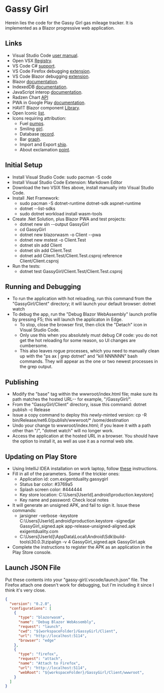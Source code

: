 # Gassy Girl

Herein lies the code for the Gassy Girl gas mileage tracker. It is implemented as a Blazor progressive web application.

## Links

* Visual Studio Code [user manual](https://code.visualstudio.com/docs).
* Open VSX [Registry](https://open-vsx.org).
* VS Code C# [support](https://marketplace.visualstudio.com/items?itemName=ms-dotnettools.csharp).
* VS Code Firefox debugging [extension](https://marketplace.visualstudio.com/items?itemName=firefox-devtools.vscode-firefox-debug).
* VS Code Blazor debugging [extension](https://marketplace.visualstudio.com/items?itemName=ms-dotnettools.blazorwasm-companion).
* Blazor [documentation](https://docs.microsoft.com/en-us/aspnet/core/blazor/?view=aspnetcore-6.0).
* IndexedDB [documentation](https://javascript.info/indexeddb).
* JavaScript interop [documentation](https://docs.microsoft.com/en-us/aspnet/core/blazor/javascript-interoperability/call-javascript-from-dotnet?view=aspnetcore-6.0#synchronous-js-interop-in-blazor-webassembly-apps).
* Radzen Chart [API](https://www.radzen.com/documentation/blazor/chart)
* PWA in Google Play [documentation](https://developers.google.com/codelabs/pwa-in-play).
* HAVIT Blazor component [Library](https://havit.blazor.eu).
* Open Iconic [list](https://useiconic.com/open#icons).
* Icons requiring attribution:
  * Fuel [pumps](https://www.iconfinder.com/icons/4059754/and_architecture_fuel_gas_gasoline_pump_station_icon).
  * Smiling [girl](https://www.iconfinder.com/icons/2903220/girl_smiley_icon).
  * Database [record](https://www.iconfinder.com/search?q=data&price=free).
  * Bar [graph](https://www.iconfinder.com/search?q=graph&price=free).
  * Import and Export [ship](https://www.iconfinder.com/search?q=export&price=free).
  * About exclamation [point](https://www.iconfinder.com/search?q=about&price=free).

## Initial Setup

* Install Visual Studio Code: sudo pacman -S code
* Install Visual Studio Code Extension: Markdown Editor
* Download the two VSIX files above, install manually into Visual Studio Code.
* Install .Net Framework:
  * sudo pacman -S dotnet-runtime dotnet-sdk aspnet-runtime
  * dotnet --list-sdks
  * sudo dotnet workload install wasm-tools
* Create .Net Solution, plus Blazor PWA and test projects:
  * dotnet new sln --output GassyGirl
  * cd GassyGirl
  * dotnet new blazorwasm -o Client --pwa
  * dotnet new mstest -o Client.Test
  * dotnet sln add Client
  * dotnet sln add Client.Test
  * dotnet add Client.Test/Client.Test.csproj reference Client/Client.csproj
* Run the tests:
  * dotnet test GassyGirl/Client.Test/Client.Test.csproj

## Running and Debugging

* To run the application with hot reloading, run this command from the "GassyGirl/Client" directory; it will launch your default browser: dotnet watch
* To debug the app, run the "Debug Blazor WebAssembly" launch profile by pressing F5; this will launch the applicaton in Edge.
  * To stop, close the browser first, then click the "Detach" icon in Visual Studio Code.
  * Only use this when you absolutely must debug C# code: you do not get the hot reloading for some reason, so UI changes are cumbersome.
  * This also leaves rogue processes, which you need to manually clean up with the "ps ax | grep dotnet" and "kill NNNNNN" bash commands. They will appear as the one or two newest processes in the grep output.

## Publishing
* Modify the "base" tag within the wwwroot/index.html file; make sure its path matches the hosted URL-- for example, "/GassyGirl/".
* From the "GassyGirl/Client" directory, issue this command: dotnet publish -c Release
* Issue a copy command to deploy this newly-minted version: cp -R bin/Release/net6.0/publish/wwwroot/* /some/destination
* Undo your change to wwwroot/index.html; if you leave it with a path other than "/", "dotnet watch" will no longer work.
* Access the application at the hosted URL in a browser. You should have the option to install it, as well as use it as a normal web site.

## Updating on Play Store
* Using IntelliJ IDEA installation on work laptop, follow [these](https://developers.google.com/codelabs/pwa-in-play) instructions.
* Fill in all of the parameters. Some if the trickier ones:
  * Application id: com.exigentduality.gassygirl
  * Status bar color: #3769a5
  * Splash screen color: #444444
  * Key store location: C:\Users\[UserId]\.android\production.keystore]
  * Key name and password: Check local notes
* It will generate an unsigned APK, and fail to sign it. Issue these commands:
  * jarsigner -verbose -keystore C:\Users\[UserId]\.android\production.keystore -signedjar GassyGirl_signed.apk app-release-unsigned-aligned.apk exigentduality.com
  * C:\Users\[UserId]\AppData\Local\Android\Sdk\build-tools\30.0.3\zipalign -v 4 GassyGirl_signed.apk GassyGirl.apk
* Complete the instructions to register the APK as an application in the Play Store console.

## Launch JSON File

Put these contents into your "gassy-girl/.vscode/launch.json" file. The Firefox attach one doesn't work for debugging, but I'm including it since I think it's very close.

```json
{
  "version": "0.2.0",
  "configurations": [
    {
      "type": "blazorwasm",
      "name": "Debug Blazor WebAssembly",
      "request": "launch",
      "cwd": "${workspaceFolder}/GassyGirl/Client",
      "url": "http://localhost:5114",
      "browser": "edge"
    },
    {
      "type": "firefox",
      "request": "attach",
      "name": "Attach to Firefox",
      "url": "http://localhost:5114",
      "webRoot": "${workspaceFolder}/GassyGirl/Client/wwwroot",
    }
  ]
}
```
